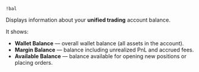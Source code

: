 ```
!bal
```

Displays information about your **unified trading** account balance.

It shows:

- **Wallet Balance** — overall wallet balance (all assets in the account).
- **Margin Balance** — balance including unrealized PnL and accrued fees.
- **Available Balance** — balance available for opening new positions or placing orders.
